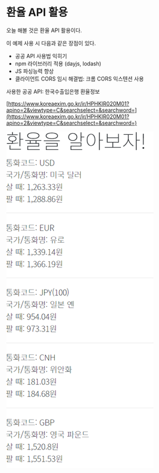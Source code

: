 # 환율 API 활용

오늘 해볼 것은 환율 API 활용이다. 

이 예제 사용 시 다음과 같은 장점이 있다.

- 공공 API 사용법 익히기
- npm 라이브러리 적용 (dayjs, lodash)
- JS 파싱능력 향상
- 클라이언트 CORS 임시 해결법: 크롬 CORS 익스텐션 사용

사용한 공공 API: 한국수출입은행 환율정보

[https://www.koreaexim.go.kr/ir/HPHKIR020M01?apino=2&viewtype=C&searchselect=&searchword=](https://www.koreaexim.go.kr/ir/HPHKIR020M01?apino=2&viewtype=C&searchselect=&searchword=)

![Untitled](markdown-img/Untitled.png)
